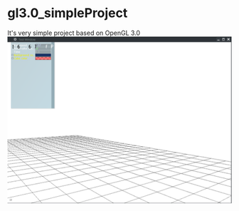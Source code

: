 # gl3.0_simpleProject
It's very simple project based on OpenGL 3.0
![alt tag](https://github.com/SlavickKuzmin/gl3.0_simpleProject/blob/master/Untitled.png)
